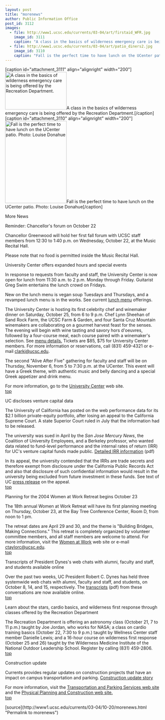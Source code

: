 ```yaml
---
layout: post
title: "morenews"
author: Public Information Office
post_id: 3112
images:
  - file: http://www1.ucsc.edu/currents/03-04/art/firstaid_WFR.jpg
    image_id: 3111
    caption: "A class in the basics of wilderness emergency care is being offered by the Recreation Department."
  - file: http://www1.ucsc.edu/currents/03-04/art/patio_diners2.jpg
    image_id: 3110
    caption: "Fall is the perfect time to have lunch on the UCenter patio. Photo: Louise Donahue"
---
```


[caption id="attachment_3111" align="alignright" width="200"]<a href="http://localhost/mysite/wp-content/uploads/2003/10/firstaid_WFR.jpg"><img class="size-full wp-image-3111" src="http://localhost/mysite/wp-content/uploads/2003/10/firstaid_WFR.jpg" alt="A class in the basics of wilderness emergency care is being offered by the Recreation Department." width="200" height="122" /></a>A class in the basics of wilderness emergency care is being offered by the Recreation Department.[/caption]
[caption id="attachment_3110" align="alignright" width="200"]<a href="http://localhost/mysite/wp-content/uploads/2003/10/patio_diners2.jpg"><img class="size-full wp-image-3110" src="http://localhost/mysite/wp-content/uploads/2003/10/patio_diners2.jpg" alt="Fall is the perfect time to have lunch on the UCenter patio. Photo: Louise Donahue" width="200" height="267" /></a>Fall is the perfect time to have lunch on the UCenter patio. Photo: Louise Donahue[/caption]
<p class="pagehead">
  More News
</p>
<p class="sectionhead">
  <a name="forum" id="forum"></a>Reminder: Chancellor's forum on October 22
</p>
<p>
  Chancellor Greenwood will hold her first fall forum with UCSC staff members from 12:30 to 1:40 p.m. on Wednesday, October 22, at the Music Recital Hall.
</p>
<p>
  Please note that no food is permitted inside the Music Recital Hall.
</p>
<p class="sectionhead">
  <a name="ucenter" id="ucenter"></a>University Center offers expanded hours and special events
</p>
<p>
  In response to requests from faculty and staff, the University Center is now open for lunch from 11:30 a.m. to 2 p.m. Monday through Friday. Guitarist Greg Swim entertains the lunch crowd on Fridays.<br>
</p>
<p>
  New on the lunch menu is vegan soup Tuesdays and Thursdays, and a revamped lunch menu is in the works. See current <a href="http://ucenter.ucsc.edu/menus/luncheon.gif">lunch menu</a> offerings.<br>
</p>
<p>
  The University Center is hosting its first celebrity chef and winemaker dinner on Saturday, October 25, from 6 to 9 p.m. Chef Lynn Sheehan of Sand Rock Farm, the UCSC Farm &amp; Garden, and four Santa Cruz Mountain winemakers are collaborating on a gourmet harvest feast for the senses. The evening will begin with wine tasting and savory hors d'oeuvres, followed by a four-course meal, each course paired with a winemaker's selection. See <a href="celeb_chef.pdf">menu details.</a> Tickets are $85, $75 for University Center members. For more information or reservations, call (831) 459-4321 or e-mail <a href="mailto:clarkj@ucsc.edu">clarkj@ucsc.edu</a>.<br>
</p>
<p>
  The second "Alive After Five" gathering for faculty and staff will be on Thursday, November 6, from 5 to 7:30 p.m. at the UCenter. This event will have a Greek theme, with authentic music and belly dancing and a special Greek appetizer and drink menu.<br>
</p>
<p>
  For more information, go to the <a href="http://ucenter.ucsc.edu">University Center</a> web site.<br>
  <a href="#forum">top</a>
</p>
<p class="sectionhead">
  <a name="investments" id="investments"></a>UC discloses venture capital data
</p>
<p>
  The University of California has posted on the web performance data for its $2.1 billion private-equity portfolio, after losing an appeal to the California Supreme Court. A state Superior Court ruled in July that the information had to be released.
</p>
<p>
  The university was sued in April by the <i>San Jose Mercury News</i>, the Coalition of University Employees, and a Berkeley professor, who wanted data related to fund-level performance and the internal rates of return (IRR) for UC's venture capital funds made public. <a href="http://www.ucop.edu/treasurer/updates/PE%20irr.pdf">Detailed IRR information</a> (pdf)
</p>
<p>
  In its appeal, the university contended that the IRRs are trade secrets and therefore exempt from disclosure under the California Public Records Act and also that disclosure of such confidential information would result in the university being excluded from future investment in these funds. See text of UC <a href="http://www.ucop.edu/news/archives/2003/sept05art2.htm">press release</a> on the appeal.<br>
  <a href="#forum">top</a>
</p>
<p class="sectionhead">
  <a name="planning" id="planning"></a>Planning for the 2004 Women at Work Retreat begins October 23
</p>
<p>
  The 18th annual Women at Work Retreat will have its first planning meeting on Thursday, October 23, at the Bay Tree Conference Center, Room D, from noon to 1 pm.
</p>
<p>
  The retreat dates are April 29 and 30, and the theme is "Building Bridges, Making Connections." This retreat is completely organized by volunteer committee members, and all staff members are welcome to attend. For more information, visit the <a href="http://www2.ucsc.edu/womenatwork/">Women at Work</a> web site or e-mail <a href="mailto:ctaylorc@ucsc.edu">ctaylorc@ucsc.edu</a>.<br>
  <a href="#forum">top</a>
</p>
<p class="sectionhead">
  <a name="dynes" id="dynes"></a>Transcripts of President Dynes's web chats with alumni, faculty and staff, and students available online
</p>
<p>
  Over the past two weeks, UC President Robert C. Dynes has held three systemwide web chats with alumni, faculty and staff, and students, on October 8, 14, and 15, respectively. The <a href="http://www.universityofcalifornia.edu/newpresident/preschat.html">transcripts</a> (pdf) from these conversations are now available online.<br>
  <a href="#forum">top</a>
</p>
<p class="sectionhead">
  <a name="classes" id="classes"></a>Learn about the stars, cardio basics, and wilderness first response through classes offered by the Recreation Department
</p>
<p>
  The Recreation Department is offering an astronomy class (October 21, 7 to 11 p.m.) taught by Joe Jordan, who works for NASA; a class on cardio training basics (October 22, 7:30 to 9 p.m.) taught by Wellness Center staff member Danielle Lewis; and a 16-hour course on wilderness first response (October 25 and 26) taught by the Wilderness Medicine Institute of the National Outdoor Leadership School. Register by calling (831) 459-2806.<br>
  <a href="#forum">top</a><br>
</p>
<p class="sectionhead">
  <a name="construction" id="construction"></a>Construction update
</p>
<p>
  Currents provides regular updates on construction projects that have an impact on campus transportation and parking. <a href="http://www.ucsc.edu/about/construction_plans.html">Construction update story</a>
</p>
<p>
  For more information, visit the <a href="http://www2.ucsc.edu/taps/">Transportation and Parking Services web site</a> and the <a href="http://www2.ucsc.edu/ppc/">Physical Planning and Construction web site.<br></a><a href="#forum">top</a><br>
</p>
<p>

</p>
[source](http://www1.ucsc.edu/currents/03-04/10-20/morenews.html "Permalink to morenews")
